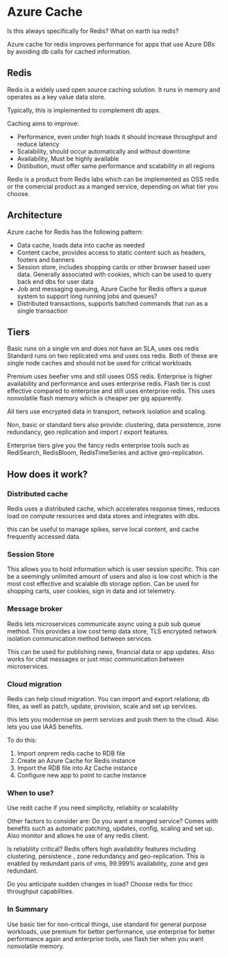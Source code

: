 # Azure Cache

Is this always specifically for Redis? What on earth isa redis?

Azure cache for redis improves performance for apps that use Azure DBs by avoiding db calls for cached information.

## Redis

Redis is a widely used open source caching solution. It runs in memory and operates as a key value data store. 

Typically, this is implemented to complement db apps.

Caching aims to improve: 

- Performance, even under high loads it should increase throughput and reduce latency
- Scalability, should occur automatically and without downtime
- Availability, Must be highly available
- Distibution, must offer same performance and scalability in all regions

Redis is a product from Redis labs which can be implemented as OSS redis or the comercial product as a manged service, depending on what tier you choose.

## Architecture

Azure cache for Redis has the following pattern:

- Data cache, loads data into cache as needed
- Content cache, provides access to static content such as headers, footers and banners
- Session store, includes shopping cards or other browser based user data. Generally associated with cookies, which can be used to query back end dbs for user data
- Job and messaging queuing, Azure Cache for Redis offers a queue system to support long running jobs and queues?
- Distributed transactions, supports batched commands that run as a single transaction

## Tiers

Basic runs on a single vm and does not have an SLA, uses oss redis Standard runs on two replicated vms and uses oss redis. Both of these are single node caches and should not be used for critical workloads

Premium uses beefier vms and still usees OSS redis. Enterprise is higher availability and performance and uses enterprise redis. Flash tier is cost effective compared to enterprise and still uses enterprise redis. This uses nonvolatile flash memory which is cheaper per gig apparently.

All tiers use encrypted data in transport, network isolation and scaling.

Non, basic or standard tiers also provide: clustering, data persistence, zone redundancy, geo replication and import / export features.

Enterprise tiers give you the fancy redis enterprise tools such as RediSearch, RedisBloom, RedisTimeSeries and active geo-replication.

## How does it work?

### Distributed cache

Redis uses a distributed cache, which accelerates response times, reduces load on compute resources and data stores and integrates with dbs.

this can be useful to manage spikes, serve local content, and cache frequently accessed data.

### Session Store

This allows you to hold information which is user session specific. This can be a seemingly unlimited amount of users and also is low cost which is the most cost effective and scalable db storage option. Can be used for shopping carts, user cookies, sign in data and iot telemetry.

### Message broker

Redis lets microservices communicate async using a pub sub queue method. This provides a low cost temp data store, TLS encrypted network isolation communication method between services. 

This can be used for publishing news, financial data or app updates. Also works for chat messages or just misc communication between microservices.

### Cloud migration

Redis can help cloud migration. You can import and export relationa; db files, as well as patch, update, provision, scale and set up services. 

this lets you modernise on perm services and push them to the cloud. Also lets you use IAAS benefits.

To do this:

1. Import onprem redis cache to RDB file
2. Create an Azure Cache for Redis instance
3. Import the RDB file into Az Cache instance
4. Configure new app to point to cache instance

### When to use?

Use redit cache if you need simplicity, reliabiity or scalability

Other factors to consider are: Do you want a manged service? Comes with benefits such as automatic patching, updates, config, scaling and set up. Also monitor and allows he use of any redis client.

Is reliabliity critical? Redis offers high availability features including clustering, persistence , zone redundancy and geo-replication. This is enabled by redundant paris of vms, 99.999% availability, zone and geo redundant.

Do you anticipate sudden changes in load? Choose redis for thicc throughput capabilities.

### In Summary

Use basic tier for non-critical things, use standard for general purpose workloads, use premium for better performance, use enterprise for better performance again and enterprise tools, use flash tier when you want nonvolatile memory.

